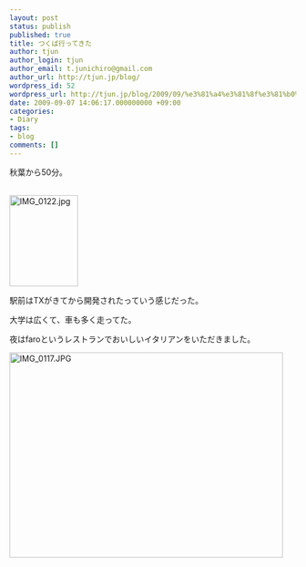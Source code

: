 ```yaml
---
layout: post
status: publish
published: true
title: つくば行ってきた
author: tjun
author_login: tjun
author_email: t.junichiro@gmail.com
author_url: http://tjun.jp/blog/
wordpress_id: 52
wordpress_url: http://tjun.jp/blog/2009/09/%e3%81%a4%e3%81%8f%e3%81%b0%e8%a1%8c%e3%81%a3%e3%81%a6%e3%81%8d%e3%81%9f/
date: 2009-09-07 14:06:17.000000000 +09:00
categories:
- Diary
tags:
- blog
comments: []
---
```

<p>秋葉から50分。</p>
<p><br />
<img src="http://tjun.jp/blog/img/2009/09/IMG_0122.jpg" width="120" height="160" alt="IMG_0122.jpg" /></p>
<p>駅前はTXがきてから開発されたっていう感じだった。</p>
<p>大学は広くて、車も多く走ってた。</p>
<p>夜はfaroというレストランでおいしいイタリアンをいただきました。</p>
<p><img src="http://tjun.jp/blog/img/2009/09/IMG_0117.jpg" width="480" height="360" alt="IMG_0117.JPG" /></p>
